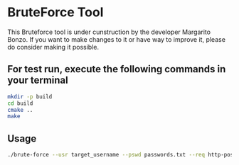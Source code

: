 # BruteForce Tool

This Bruteforce tool is under cunstruction by the developer Margarito Bonzo.
If you want to make changes to it or have way to improve it, please do consider making it possible.

## For test run, execute the following commands in your terminal

```bash
mkdir -p build
cd build
cmake ..
make
```
## Usage
```bash
./brute-force --usr target_username --pswd passwords.txt --req http-post-form --url "http://example.com/login?username=^USERNAME^&password=^PASSWORD^:btn=Sign+In:Invalid Login!"
```
